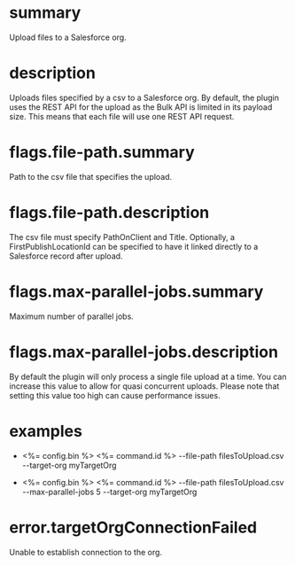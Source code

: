# summary

Upload files to a Salesforce org.

# description

Uploads files specified by a csv to a Salesforce org. By default, the plugin uses the REST API for the upload as the Bulk API is limited in its payload size. This means that each file will use one REST API request.

# flags.file-path.summary

Path to the csv file that specifies the upload.

# flags.file-path.description

The csv file must specify PathOnClient and Title. Optionally, a FirstPublishLocationId can be specified to have it linked directly to a Salesforce record after upload.

# flags.max-parallel-jobs.summary

Maximum number of parallel jobs.

# flags.max-parallel-jobs.description

By default the plugin will only process a single file upload at a time. You can increase this value to allow for quasi concurrent uploads. Please note that setting this value too high can cause performance issues.

# examples

- <%= config.bin %> <%= command.id %> --file-path filesToUpload.csv --target-org myTargetOrg

- <%= config.bin %> <%= command.id %> --file-path filesToUpload.csv --max-parallel-jobs 5 --target-org myTargetOrg

# error.targetOrgConnectionFailed

Unable to establish connection to the org.
